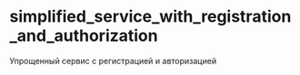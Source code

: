 # simplified_service_with_registration_and_authorization
Упрощенный сервис с регистрацией и авторизацией
